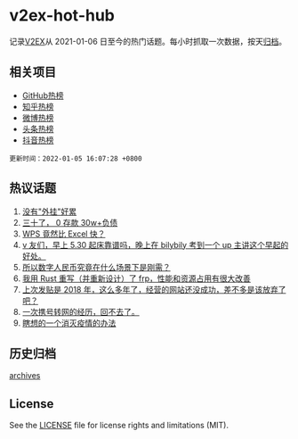 # v2ex-hot-hub

 记录[V2EX](https://www.v2ex.com/)从 2021-01-06 日至今的热门话题。每小时抓取一次数据，按天[归档](archives)。
 
 ## 相关项目

- [GitHub热榜](https://github.com/snaildev/github-hot-hub)
- [知乎热榜](https://github.com/snaildev/zhihu-hot-hub)
- [微博热榜](https://github.com/snaildev/weibo-hot-hub)
- [头条热榜](https://github.com/snaildev/toutiao-hot-hub)
- [抖音热榜](https://github.com/snaildev/douyin-hot-hub)


 `更新时间：2022-01-05 16:07:28 +0800`

## 热议话题

1. [没有"外挂"好累](https://www.v2ex.com/t/826242)
1. [三十了， 0 存款 30w+负债](https://www.v2ex.com/t/826165)
1. [WPS 竟然比 Excel 快？](https://www.v2ex.com/t/826298)
1. [v 友们，早上 5.30 起床靠谱吗，晚上在 bilybily 考到一个 up 主讲这个早起的好处。](https://www.v2ex.com/t/826208)
1. [所以数字人民币究竟在什么场景下是刚需？](https://www.v2ex.com/t/826333)
1. [我用 Rust 重写（并重新设计）了 frp，性能和资源占用有很大改善](https://www.v2ex.com/t/826182)
1. [上次发贴是 2018 年，这么多年了，经营的网站还没成功，差不多是该放弃了吧？](https://www.v2ex.com/t/826163)
1. [一次携号转网的经历，回不去了。](https://www.v2ex.com/t/826210)
1. [瞎想的一个消灭疫情的办法](https://www.v2ex.com/t/826339)

## 历史归档

[archives](archives)

## License

See the [LICENSE](LICENSE) file for license rights and limitations (MIT).
